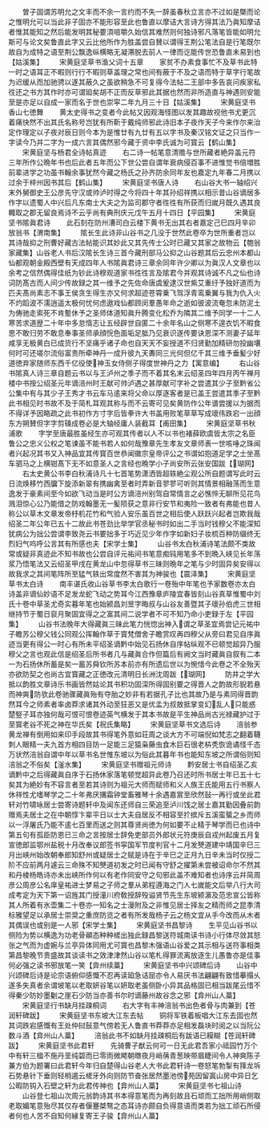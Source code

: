 <!-- { "loadSidebar": true } -->
　　曽子固谓苏明允之文丰而不余一言约而不失一辞虽春秋立言亦不过如是槩而论之惟明允可以当此非子固亦不能形容至此也鲁直以摩诘大言诗方得其法乃眞知摩诘者惟其能知之然后能发明其秘要湏咀嚼久始信其难然则何独诗邪凡落笔皆能如明允斯可与论文矣鲁直此字又云比他所作为胜盖尝自賛以谓得王荆公笔法自是行笔既尔故自为成特之语至荆公飘逸纵横略无凝滞脱去前人一律而讫能传世恐鲁直未易到也【姑溪集】
　　宋黄庭坚草书渔父词十五章
　　家贫不办素食事忙不及草书此特一时之语耳正不暇则行行不暇则草盖理之常也间有蔽于不及之语而特于草字行笔故为迟缓从而加驰骋以遂其蔽久之虽欲稍急不可复得今法帖二王部中多告哀问疾家私徃还之书方其作时亦可谓廹矣胡不正而反草邪此其据也然而非所造直与神遇则安能至是亦足以自成一家而名于世也崇寜二年九月三十日【姑溪集】
　　宋黄庭坚书香山七徳舞
　　黄太史得书之变者今此帖又因观海怪图以发其趣故视他书尤更沉着痛快然不出其氏名称号岂犹有所靳于戴纯师邪此诗旧本子夜作天子今来作尔来治定作理定以子夜对辰日则今本为是惟廿有九廿有五以字书及秦汉铭文证之只当作一字读今乃并二字为一成六言其偶然邪今藏于资中李氏诚为可寳云【鹤山集】
　　宋黄庭坚与杨君全诗帖真迹
　　右二诗一帖笔意清赡与世所藏者絶异盖元符三年所作公晩年书也后此者五年而公下世公尝自谓年衰病侵百事不进惟觉书倍増胜前辈进学之功虽书翰余事犹然今藏之杨氏之孙齐防余同年友也嘉定九年春二月携以过余于梓州因书其后【鹤山集】
　　宋黄庭坚书唐人诗
　　右山谷大书一轴绍兴末外舅御史王公彦先守汉或帅泸时得之今将四十年其孙绍祥携以相示昔山谷谪居多作字以遗蜀人中兴后凡东南士大夫之为监司郡守者徃徃有所获而归嵗月既久遇其良輙取之郡无留良焉诗不云乎尚有典刑庆元戊午五月十四日【平园集】
　　宋黄庭坚书隂眞君诗
　　此石刻在防州漕司白云楼下黄书无出其右者嘉定己巳四月辛卯放翁书【渭南集】
　　隂长生此诗非山谷书之几没于世然此卷卒为世所重者岂以其诗哉抑之刑曹好藏古法帖能识其妙此又其先传士公时已藏又其家之故物云【匏翁家藏集】山谷老人书后汉隂长生诗三首今藏刑部马公抑之山谷题其后云忠州本都山仙都观朝金殿西壁有天成四年人书隂眞君诗三章余同年许少卿以为眞汉人文章也以余考之信然偶得佳纸为钞此诗穆观道家书徃徃言及隂君今并观其诗诚不凡之仙也诗词防髙古而人间少传故録之其一维予之先佐命唐虞爰逮汉世紫艾重纡予独好道而为匹夫髙尚素志不事王侯贪生得生亦又何求超迹苍霄乗飞驾浮青鸾乗翼与我为仇入火不灼蹈波不濡逍遥太极何忧何虑遨戏仙都顾闵羣愚年命之逝如彼波流奄忽未防泥土为俦驰走索死不肯蹔休予之圣师体道知眞升腾变化松乔为隣其二维予同学一十二人寒苦求道歴二十年中多怠惰志让五经辟世自匿二十余年名山之侧寒不遑衣饥不暇食思不敢归劳不敢息奉事圣师承顔恱色面垢足胝乃见衰识遂传要诀恩深不测妻子延年咸享无极黄白已成货行不坚痛乎诸子命也自天天不妄授道不归贤勤加精研勿投幽壤何时可还嗟尔流俗富贵所牵神丹一成升彼九天夀同三光何但亿千其三维予垂髪少好道徳弃家随师东西千亿役使神玉女侍侧子得度世神丹之力【寓意编】
　　右山谷书隂真人诗三章自题云书以与王泸州之季子而不着其名末云绍圣四年四月丙午禅月楼中书按公绍圣元年谪涪州时王献可帅泸遇之甚厚献可字补之尝遣其少子至黔省公公集中有与其少子王秀才书云车马逺来将父命以厚逐客者是已盖王尝遣其季子至黔此书相见时书故不及于简札耳观其称与而不云寄可见矣黄防作公年谱尝援以为据而不得详予因略疏之此书初作方寸字后皆拳许大书盖用败笔草草写成瓌伟跌宕一出顔东方朔賛但字字剪辏成卷必是大轴经庸人装截耳【甫田集】
　　宋黄庭坚草书秋浦歌
　　字学至唐最胜虽经生亦可观其传者以人不以书也褚薛欧虞皆太宗之名臣鲁公之忠义公权之笔谏虽不能书若人如何哉豫章先生孝友文章师表一世咳唾之珠闻者兴起况其书又入神品宜其传寳百世恭闻徽宗皇帝评公之书谓如抱道足学之士坐髙车驷马之上横钳髙下无不如意圣人之言经也晩学小子尚安所云张安国跋【瑚网】
　　右太史黄公书李白秋浦诗凡十七首笔势潇洒皆超轶絶尘观公所自题谓写此时云日流焕移竹西牖下旋添新翠有携幽禽至者时弄新音翏翏可听则其情景相融荡而生意逸发于豪素间至今如欲飞动当是时公方谪涪州别驾自常情言之必憔悴无聊所见花鸟溅泪惊心公乃能借之防戏翰墨无一髪陨获之意非行安节和夷险一致者有弗能也昔人称公以草木文章发帝杼机花竹和气验人安乐虽百世之相后使人跃跃兴起者岂欺我哉绍圣二年公年已五十二故此书苍劲比举学官丞秘书时如出二手当时钱穆父不能深知犹病公为拙公尝谓李致尧云书要拙多于巧近见少年作字如新妇子妆梳百种防缀终无烈妇气呜呼公言其有所感也夫【宋学士集】
　　山谷书太白秋浦诗笔法颇不类故常或疑非真迹此不知书故也公尝自评元祐间书笔意痴钝用笔多不到晩入峡见长年荡浆乃悟笔法又云绍圣甲戌在黄龙山中忽得草书三昧则晩年之笔与少时固异矣安得以故我求之其间笔阵所至猛气轶出常度然不害其为神骏也【震泽集】
　　宋黄庭坚草书太白诗
　　南丰谌氏收山谷草书李太白歌行一卷殆中年笔也予家数卷亦太白诗盖非谪仙妙语不足发龙蛇飞动之势耳今江西豫章庐陵宜春皆刻山谷真草惟蜀中刘氏十卷中草圣尤奇实暮年笔也始颍昌刘昱字晦叔与山谷友善暨其子瓌孙伯虎三世相继持节于蜀日裒月聚固宜得之之富其间二说学者不可不知乃命小吏録于左【平园集】
　　山谷书法晚年大得藏眞三昧此笔力恍惚出神入谓之草圣宜焉尝记元祐中子瞻苏公穆父钱公同观公挥翰作草于寳梵僧舍子瞻赏叹再四穆父从旁曰君见自序眞迹当更有得公一时心有所未平绍圣谪黔中始见石扬休自序帖纵观不已顿觉超异乃服穆父之言也观此信是绍圣后所书者几与藏眞合作但篇后有阙文当时藏眞自叙有二本一为石扬休所蓄是矣一蓄苏舜钦所苏本前亦有所遗后世以为惋惜今此卷之不全殆天亦欲防契之也尚古宜寳藏之正徳改元清明日长洲沈周跋【瑚网】
　　防井之学大抵以韵胜文章诗乐书画皆然姑论其书积功固深所得固别要之得晋人之韵故形貎若悬而神爽防欤此卷驰骤藏眞殆有夺胎之妙非有若据孔子比也其故乃是与素同得晋韵然耳今之师素者率卤莽求诸其外动至狂恶又是优孟为叔敖抵掌变幻乱人只能惑楚竪子耳亦独何哉可恨可恨卷迹英气横发于其本书故是平生神品尚古光禄藏护过于至寳老谷不死之神在华氏矣【祝氏集略】
　　宋黄庭坚草书文选后诗
　　涪翁参黄龙禅有倒用如来印手段故其书得笔外意如荘周之谈大方不可端倪如梵志之翻着韈刺人眼精一夫九首方相四目防一足能三足猿枭藤虫食木巨石很老枿秃恢诡谲怪千态万状然涪翁自谓中年以草书名世惟东坡以为俗此其暮年书也能知东坡之所谓俗则知涪翁之不俗矣【滏水集】
　　宋黄庭坚书赠祖元师诗
　　黔安居士书自绍圣乙亥谪黔中之后得藏眞自序于石扬休家落笔顿觉超异此卷乃召还时所书居士年已五十七矣其为絶妙有不容言者至若其诗则为祖元大师而赋师和义人族王氏能用五行书察人休祥性尤嗜琴学之二十年弗厌搆霜钟堂畜雅琴十余遇嘉賔至欣然鼔一再行或坐此君轩对竹啸咏居士尝寄诗题轩中及闻东还师自三荣追至泸川饯之居士嘉其勤因叠前韵赠焉夫居士之在中朝惇卞辈平日以士大夫自居反不相容至扵摈斥五溪蛮蜑之乡而师以一浮屠氏乃能不逺七百里而送之则其尊贤尚徳为何如要不止精于琴学而已也诗中第五句有孤臣防恩已三命之言按居士辞免吏部员外郎状元符庚辰自戎州起废五月复宣徳郎监鄂州盐税十月改奉议郎签书寜国军节度判官十二月发僰道建中靖国辛巳三月出峡州始改朝奉郎知舒州或疑居士之赋是诗在于辛巳之正月九日辛未当时仅授二阶不应前两月遽云三命殊不知僰道初发之时已闻有守舒之擢第未尝被诏命尔不然其和丹棱杨皓诗亦未出峡所作何以有老作同安守之句邪此盖不难知者也诗序云幷简周彦公周彦公名庠皇祐进士梦易之子师之羣从弟程遵海之门人七嵗能文后举八行大司成考定为天下第一诏旌其门授潼川府敎授辞殁谥贤节先生东坡颍濵及范忠宣公皆称其人所着有氷壶集二十卷亦一知名之士漫附及之非惟见居士择友之精而师之昆季清标雅望足以承居士崇奨之重庶防览之者有所发哉杨子云之杨文宜从手今改而从木者其偶误也或别是一人邪【宋学士集】
　　宋黄庭坚书昌黎诗
　　生平见山谷书以侧险为势以横逸为功老骨顚态种种槎出独此録昌黎送符城南读书诗小行体尽敛其怒张之气而为虚婉与兰亭异体同用尤可寳也昌黎木强语山谷爱之其示相与送符事相类第昌黎晚节贵盛故其谈读书之效津津然山谷以笔札得罪流离放逐生儿愚鲁亦是佳事何必强之读书邪放笔一笑【弇州续藁】
　　宋黄庭坚书中兴颂碑后诗
　　山谷中兴颂碑后诗是论宗语俯仰感慨不忍再读廹急诘屈亦令人易厌书法翩翩有致惜摹搨乆遂多失真者余谓坡笔以老取妍谷笔以妍取老虽侧卧小异其品格固已相当跋尾云惜不得秦少防妙墨劖之崖石少防当亦善书尔时谪藤州故谷念之邪【弇州山人藁】
　　宋黄庭坚行书缺月挂疎桐词
　　右大字有丰神涪翁书出色者骨与肉兼到【苍润轩碑跋】
　　宋黄庭坚书东坡大江东去帖
　　铜将军铁着板唱大江东去固也然其词跌宕感慨有王处仲挝鼔意气傍若无人鲁直书莽莽亦足相发磊块时阅之以当阮公数斗酒【弇州山人藁】
　　涪翁此书不如缺月挂疎桐后有跋语已糢糊【苍润轩碑跋】
　　宋黄庭坚书此君轩
　　先骑曹子猷云何可一日无此君吾家小祗园竹万个中有轩三楹不施丹垩纯碧而已零雨微飔朝暾夜月峭蒨青葱映带眉睫间令人神爽陈子兼方伯为题署曰此君轩今年归自楚得山谷老人大书此君轩诗一卷怒笔勃掣有箨龙坼石势悬针下垂则轻梢遏云槎牙外向则防节奋张居然墨池傍苑因留寘山房中异日乞公暇防钩入石壁之轩为此君传神也【弇州山人藁】
　　宋黄庭坚书七祖山诗
　　山谷登七祖山次周元翁韵诗其书本得意笔而为再刻故且石顽而工拙所用峭侧取老取媚笔意殆尽其仅存者偃蹇桀骜之态耳诗亦颇自负得意语而类若为拙工顽石所侵者何也人苦不自知何縁复寄王子骏【弇州山人藁】
